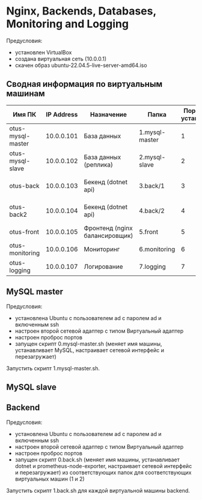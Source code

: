 # Nginx, Backends, Databases, Monitoring and Logging

Предусловия:
- установлен VirtualBox
- создана виртуальная сеть (10.0.0.1)
- скачен образ ubuntu-22.04.5-live-server-amd64.iso

## Сводная информация по виртуальным машинам
| Имя ПК            | IP Address | Назначение                     | Папка          | Порядок установки |Проброс портов |
|-------------------|------------|--------------------------------|----------------|-------------------|-|
| otus-mysql-master | 10.0.0.101 | База данных                    | 1.mysql-master | 1                 |2282 -> 22; 3307 -> 3306 |
| otus-mysql-slave  | 10.0.0.102 | База данных (реплика)          | 2.mysql-slave  | 2                 |2283 -> 22 |
| otus-back         | 10.0.0.103 | Бекенд (dotnet api)            | 3.back/1       | 3                 |2284 -> 22; 5101 -> 8080 |
| otus-back2        | 10.0.0.104 | Бекенд (dotnet api)            | 4.back/2       | 4                 |2285 -> 22; 5102 -> 8080 |
| otus-front        | 10.0.0.105 | Фронтенд (nginx балансировщик) | 5.front        | 5                 |2286 -> 22 |
| otus-monitoring   | 10.0.0.106 | Мониторинг                     | 6.monitoring   | 6                 |2287 -> 22 |
| otus-logging      | 10.0.0.107 | Логирование                    | 7.logging      | 7                 |2288 -> 22 |

## MySQL master

Предусловия:
- установлена Ubuntu с пользователем ad с паролем ad и включенным ssh
- настроен второй сетевой адаптер с типом Виртуальный адаптер
- настроен проброс портов
- запущен скрипт 0.mysql-master.sh (меняет имя машины, устанавливает MySQL, настраивает сетевой интерфейс и перезагружает)

Запустить скрипт 1.mysql-master.sh.

## MySQL slave

## Backend

Предусловия:
- установлена Ubuntu с пользователем ad с паролем ad и включенным ssh
- настроен второй сетевой адаптер с типом Виртуальный адаптер
- настроен проброс портов
- запущен скрипт 0.back.sh (меняет имя машины, устанавливает dotnet и prometheus-node-exporter, настраивает сетевой интерфейс и перезагружает) из соответствующих папок для соответствующих виртуальных машин (1 и 2)

Запустить скрипт 1.back.sh для каждой виртуальной машины backend.


